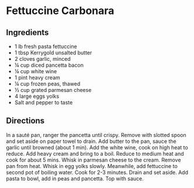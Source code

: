 # Fettuccine Carbonara

## Ingredients

- 1 lb fresh pasta fettuccine
- 1 tbsp Kerrygold unsalted butter
- 2 cloves garlic, minced
- ¼ cup diced pancetta bacon
- ¼ cup white wine
- 1 pint heavy cream
- ¼ cup frozen peas, thawed
- ½ cup grated parmesan cheese
- 4 large eggs yolks
- Salt and pepper to taste


## Directions

In a sauté pan, ranger the pancetta until crispy. Remove with slotted spoon
and set aside on paper towel to drain. Add butter to the pan, sauce the garlic
until browned (about 1 min). Add the white wine, cook on high heat to reduce.
Add heavy cream and bring to a boil. Reduce to medium heat and cook for about
5 mins. Whisk in parmesan cheese to the cream. Remove pan from heat. Whisk in
egg yolks slowly. Meanwhile, add fettuccine to second pot of boiling water.
Cook for 2-3 minutes. Drain and set aside. Add pasta to bowl, add in peas and
pancetta. Top with sauce.
